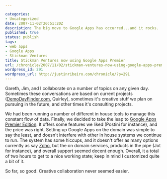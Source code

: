 ```yaml
---

categories:
- Uncategorized
date: 2007-11-02T20:51:20Z
description: The big move to Google Apps has occurred...and it rocks.
published: true
status: publish
tags:
- web apps
- Google Apps
- Stickman Ventures
title: Stickman Ventures now using Google Apps Premier
url: /chronicle/2007/11/02/stickman-ventures-now-using-google-apps-premier/
wordpress_id: 291
wordpress_url: http://justinribeiro.com/chronicle/?p=291
---
```


Gareth, Jim, and I collaborate on a number of topics on any given day.  Sometimes these conversations are based on current projects (<a href="jttp://www.demodayfinder.com/">DemoDayFinder.com</a>, Quirley), sometimes it's creative stuff we plan on pursuing in the future, and other times it's consulting projects.


We had been running a number of different in house tools to manage this constant flow of data.  Finally, we decided to take the leap to <a href="https://www.google.com/a/help/intl/en/admins/editions.html">Google Apps Premier Edition</a>.  It offers some features we liked (Postini for instance), and the price was right.  Setting up Google Apps on the domain was simple to say the least, and doesn't interfere with other in house systems we continue to run. The system has some hiccups, and it doesn't offer as many options currently as say <a href="http://www.zoho.com/">Zoho</a>, but the on domain services, products in the pipe (Jot for instance), and overall support seemed decent enough.  Overall, it a total of two hours to get to a nice working state; keep in mind I customized quite a bit of it.


So far, so good.  Creative collaboration never seemed easier.

